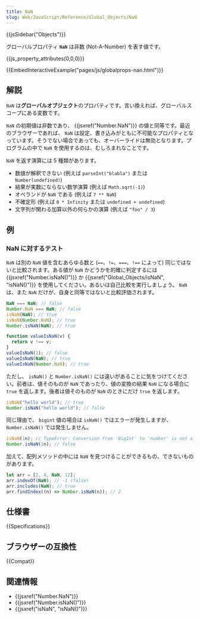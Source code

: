 ```yaml
---
title: NaN
slug: Web/JavaScript/Reference/Global_Objects/NaN
---
```


{{jsSidebar("Objects")}}

グローバルプロパティ **`NaN`** は非数 (Not-A-Number) を表す値です。

{{js_property_attributes(0,0,0)}}

{{EmbedInteractiveExample("pages/js/globalprops-nan.html")}}

## 解説

`NaN` は**グローバルオブジェクト**のプロパティです。言い換えれば、グローバルスコープにある変数です。

`NaN` の初期値は非数であり、 {{jsxref("Number.NaN")}} の値と同等です。最近のブラウザーであれば、 `NaN` は設定、書き込みがともに不可能なプロパティとなっています。そうでない場合であっても、オーバーライドは無効となります。プログラムの中で `NaN` を使用するのは、むしろまれなことです。

`NaN` を返す演算には 5 種類があります。

- 数値が解釈できない (例えば `parseInt("blabla")` または `Number(undefined)`)
- 結果が実数にならない数学演算 (例えば `Math.sqrt(-1)`)
- オペランドが `NaN` である (例えば `7 ** NaN`)
- 不確定形 (例えば `0 * Infinity` または `undefined + undefined`)
- 文字列が関わる加算以外の何らかの演算 (例えば `"foo" / 3`)

## 例

### NaN に対するテスト

`NaN` は別の `NaN` 値を含むあらゆる数と (`==`、`!=`、`===`、`!==` によって) 同じではないと比較されます。ある値が `NaN` かどうかを的確に判定するには {{jsxref("Number.isNaN()")}} か {{jsxref("Global_Objects/isNaN", "isNaN()")}} を使用してください。あるいは自己比較を実行しましょう。 `NaN` は、また `NaN` だけが、自身と同等ではないと比較評価されます。

```js
NaN === NaN; // false
Number.NaN === NaN; // false
isNaN(NaN); // true
isNaN(Number.NaN); // true
Number.isNaN(NaN); // true

function valueIsNaN(v) {
  return v !== v;
}
valueIsNaN(1); // false
valueIsNaN(NaN); // true
valueIsNaN(Number.NaN); // true
```

ただし、 `isNaN()` と `Number.isNaN()` には違いがあることに気をつけてください。前者は、値そのものが `NaN` であったり、値の変換の結果 `NaN` になる場合に `true` を返します。後者は値そのものが `NaN` のときにだけ `true` を返します。

```js
isNaN("hello world"); // true
Number.isNaN("hello world"); // false
```

同じ理由で、 `bigint` 値の場合は `isNaN()` ではエラーが発生しますが、 `Number.isNaN()` では発生しません。

```js
isNaN(1n); // TypeError: Conversion from 'BigInt' to 'number' is not allowed.
Number.isNaN(1n); // false
```

加えて、配列メソッドの中には `NaN` を見つけることができるもの、できないものがあります。

```js
let arr = [2, 4, NaN, 12];
arr.indexOf(NaN); // -1 (false)
arr.includes(NaN); // true
arr.findIndex((n) => Number.isNaN(n)); // 2
```

## 仕様書

{{Specifications}}

## ブラウザーの互換性

{{Compat}}

## 関連情報

- {{jsxref("Number.NaN")}}
- {{jsxref("Number.isNaN()")}}
- {{jsxref("isNaN", "isNaN()")}}
